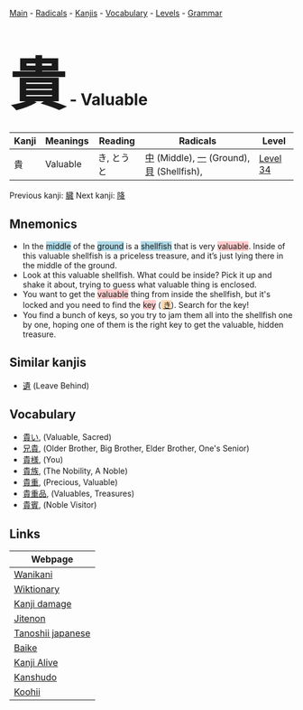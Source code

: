 <style> bigfont {font-size: 100px}</style>
[Main](../README.md) -
[Radicals](../radicals.md) -
[Kanjis](../kanjis.md) -
[Vocabulary](../vocabulary.md) -
[Levels](../levels.md) -
[Grammar](../grammar.md)
# <bigfont> 貴</bigfont> - Valuable 

| Kanji | Meanings | Reading | Radicals | Level |
| --- | --- | --- | --- | --- |
| 貴 | Valuable | き, とうと | [中](../radicals/中.md) (Middle), [一](../radicals/一.md) (Ground), [貝](../radicals/貝.md) (Shellfish),  | [Level 34](../levels/wk_level34.md) |

Previous kanji: [臓](臓.md) Next kanji: [降](降.md) 

## Mnemonics
 * In the <span style="background-color:#ADD8E6"> middle</span> of the <span style="background-color:#ADD8E6"> ground</span> is a <span style="background-color:#ADD8E6"> shellfish</span> that is very <span style="background-color:#ffcccb"> valuable</span>. Inside of this valuable shellfish is a priceless treasure, and it’s just lying there in the middle of the ground.
* Look at this valuable shellfish. What could be inside? Pick it up and shake it about, trying to guess what valuable thing is enclosed.
* You want to get the <span style="background-color:#ffcccb"> valuable</span> thing from inside the shellfish, but it's locked and you need to find the <span style="background-color:#ffcccb"> key</span> (<span style="background-color:#fed8b1"> [き](https://jisho.org/search/き)</span>). Search for the key!
* You find a bunch of keys, so you try to jam them all into the shellfish one by one, hoping one of them is the right key to get the valuable, hidden treasure.


## Similar kanjis
 * [遺](遺.md) (Leave Behind)


## Vocabulary
 * [貴い](../vocabulary/貴.md), (Valuable, Sacred)
* [兄貴](../vocabulary/貴.md), (Older Brother, Big Brother, Elder Brother, One's Senior)
* [貴様](../vocabulary/貴.md), (You)
* [貴族](../vocabulary/貴.md), (The Nobility, A Noble)
* [貴重](../vocabulary/貴.md), (Precious, Valuable)
* [貴重品](../vocabulary/貴.md), (Valuables, Treasures)
* [貴賓](../vocabulary/貴.md), (Noble Visitor)



## Links 

| Webpage |
| --- |
| [Wanikani          ](https://www.wanikani.com/kanji/貴) |
| [Wiktionary        ](https://en.wiktionary.org/wiki/貴) |
| [Kanji damage      ](http://www.kanjidamage.com/kanji/search?utf8=✓&q=貴) |
| [Jitenon           ](https://jitenon.com/kanji/貴) |
| [Tanoshii japanese ](https://www.tanoshiijapanese.com/dictionary/kanji.cfm?k=貴) |
| [Baike             ](https://baike.baidu.com/item/貴) |
| [Kanji Alive       ](https://app.kanjialive.com/貴) |
| [Kanshudo          ](https://www.kanshudo.com/searchmn?q=貴) |
| [Koohii            ](https://kanji.koohii.com/study/kanji/貴) |
